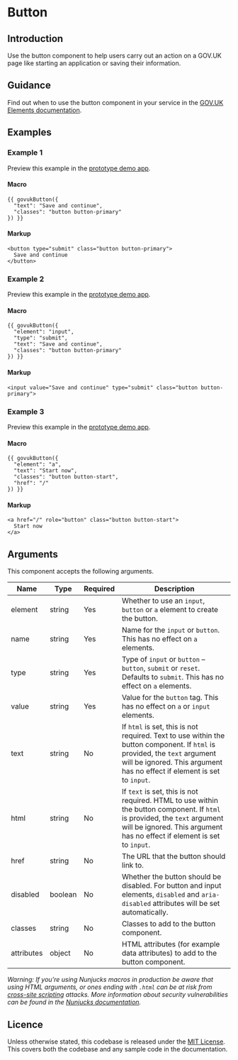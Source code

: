 # Button

## Introduction

Use the button component to help users carry out an action on a GOV.UK page like starting an application or saving their information.

## Guidance

Find out when to use the button component in your service in the [GOV.UK Elements documentation](http://govuk-elements.herokuapp.com/).

## Examples

### Example 1

Preview this example in the [prototype demo app](https://govuk-prototype-kit-macros.herokuapp.com/examples/button/#example-1).

#### Macro

```
{{ govukButton({
  "text": "Save and continue",
  "classes": "button button-primary"
}) }}
```

#### Markup

```
<button type="submit" class="button button-primary">
  Save and continue
</button>
```

### Example 2

Preview this example in the [prototype demo app](https://govuk-prototype-kit-macros.herokuapp.com/examples/button/#example-2).

#### Macro

```
{{ govukButton({
  "element": "input",
  "type": "submit",
  "text": "Save and continue",
  "classes": "button button-primary"
}) }}
```

#### Markup

```
<input value="Save and continue" type="submit" class="button button-primary">
```

### Example 3

Preview this example in the [prototype demo app](https://govuk-prototype-kit-macros.herokuapp.com/examples/button/#example-3).

#### Macro

```
{{ govukButton({
  "element": "a",
  "text": "Start now",
  "classes": "button button-start",
  "href": "/"
}) }}
```

#### Markup

```
<a href="/" role="button" class="button button-start">
  Start now
</a>
```

## Arguments

This component accepts the following arguments.

|Name|Type|Required|Description|
|---|---|---|---|
|element|string|Yes|Whether to use an `input`, `button` or `a` element to create the button.|
|name|string|Yes|Name for the `input` or `button`. This has no effect on `a` elements.|
|type|string|Yes|Type of `input` or `button` – `button`, `submit` or `reset`. Defaults to `submit`. This has no effect on `a` elements.|
|value|string|Yes|Value for the `button` tag. This has no effect on `a` or `input` elements.|
|text|string|No|If `html` is set, this is not required. Text to use within the button component. If `html` is provided, the `text` argument will be ignored. This argument has no effect if element is set to `input`.|
|html|string|No|If `text` is set, this is not required. HTML to use within the button component. If `html` is provided, the `text` argument will be ignored. This argument has no effect if element is set to `input`.|
|href|string|No|The URL that the button should link to.|
|disabled|boolean|No|Whether the button should be disabled. For button and input elements, `disabled` and `aria-disabled` attributes will be set automatically.|
|classes|string|No|Classes to add to the button component.|
|attributes|object|No|HTML attributes (for example data attributes) to add to the button component.|


*Warning: If you’re using Nunjucks macros in production be aware that using HTML arguments, or ones ending with `.html` can be at risk from [cross-site scripting](https://en.wikipedia.org/wiki/Cross-site_scripting) attacks. More information about security vulnerabilities can be found in the [Nunjucks documentation](https://mozilla.github.io/nunjucks/api.html#user-defined-templates-warning).*

## Licence

Unless otherwise stated, this codebase is released under the [MIT License](https://github.com/whatterz/govuk-prototype-kit-macros/blob/master/LICENSE). This covers both the codebase and any sample code in the documentation.